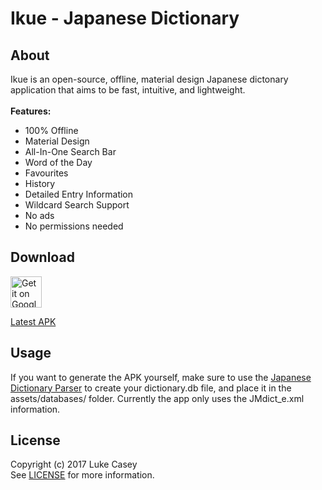 # Ikue - Japanese Dictionary

## About
Ikue is an open-source, offline, material design Japanese dictonary application that aims to be fast, intuitive, and lightweight. </br></br>
<b>Features:</b>
<ul>
  <li>100% Offline</li>
  <li>Material Design</li>
  <li>All-In-One Search Bar</li>
  <li>Word of the Day</li>
  <li>Favourites</li>
  <li>History</li>
  <li>Detailed Entry Information</li>
  <li>Wildcard Search Support</li>
  <li>No ads</li>
  <li>No permissions needed</li>
</ul>

## Download
<a href="https://play.google.com/store/apps/details?id=com.ikue.japanesedictionary">
<img alt="Get it on Google Play" src="https://play.google.com/intl/en_us/badges/images/apps/en-play-badge.png" height="50px"/></a>

<a href="https://github.com/luke-c/Ikue/releases/latest">Latest APK</a>

## Usage
If you want to generate the APK yourself, make sure to use the <a href="https://github.com/luke-c/Japanese-Dictionary-Parser">Japanese Dictionary Parser</a> to create your dictionary.db file, and place it in the assets/databases/ folder. Currently the app only uses the JMdict_e.xml information. 

## License
Copyright (c) 2017 Luke Casey </br>
See <a href="/LICENSE">LICENSE</a> for more information.
